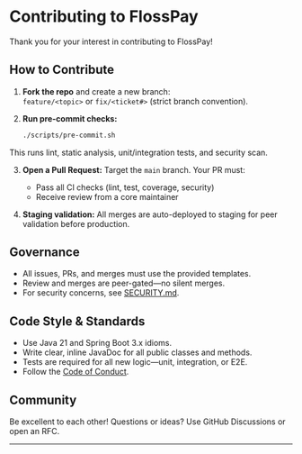 # Contributing to FlossPay

Thank you for your interest in contributing to FlossPay!

## How to Contribute

1. **Fork the repo** and create a new branch:  
   `feature/<topic>` or `fix/<ticket#>` (strict branch convention).

2. **Run pre-commit checks:**
   ```bash
   ./scripts/pre-commit.sh
   ```

This runs lint, static analysis, unit/integration tests, and security scan.

3. **Open a Pull Request:**
   Target the `main` branch. Your PR must:

   - Pass all CI checks (lint, test, coverage, security)
   - Receive review from a core maintainer

4. **Staging validation:**
   All merges are auto-deployed to staging for peer validation before production.

## Governance

- All issues, PRs, and merges must use the provided templates.
- Review and merges are peer-gated—no silent merges.
- For security concerns, see [SECURITY.md](SECURITY.md).

## Code Style & Standards

- Use Java 21 and Spring Boot 3.x idioms.
- Write clear, inline JavaDoc for all public classes and methods.
- Tests are required for all new logic—unit, integration, or E2E.
- Follow the [Code of Conduct](CODE_OF_CONDUCT.md).

## Community

Be excellent to each other!
Questions or ideas? Use GitHub Discussions or open an RFC.

---
